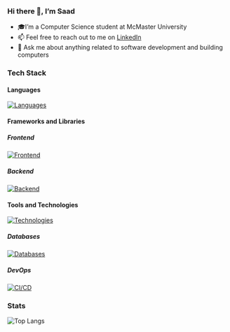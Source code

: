 ### Hi there 👋, I’m Saad
- 🎓I’m a Computer Science student at McMaster University
- 📫 Feel free to reach out to me on <a href=https://www.linkedin.com/in/saad-tariq-cs/ target=_blank>LinkedIn</a>
- 💬 Ask me about anything related to software development and building computers
<!-- - 🌱 I’m currently learning MySQL, Next.js, Prisma and Tailwind. -->
<!-- - 🔭 I’m currently working on an app to track job applications, and a Linked List visualizer -->
### Tech Stack

#### Languages
[![Languages](https://skillicons.dev/icons?i=ts,js,python,c,cpp&theme=dark)](https://skillicons.dev)

#### Frameworks and Libraries

##### Frontend
[![Frontend](https://skillicons.dev/icons?i=next,react,astro,redux,tailwind,bootstrap&theme=dark)](https://skillicons.dev)

##### Backend
[![Backend](https://skillicons.dev/icons?i=nodejs,express,prisma&theme=dark)](https://skillicons.dev)

#### Tools and Technologies

[![Technologies](https://skillicons.dev/icons?i=git,vite,vitest,bun,linux&theme=dark)](https://skillicons.dev)

##### Databases
[![Databases](https://skillicons.dev/icons?i=postgres,mongodb,sqlite&theme=dark)](https://skillicons.dev)

##### DevOps
[![CI/CD](https://skillicons.dev/icons?i=githubactions,docker,netlify&theme=dark)](https://skillicons.dev)


### Stats

![Top Langs](https://github-readme-stats.vercel.app/api/top-langs/?username=tariqs26&layout=compact&theme=tokyonight&langs_count=6)
